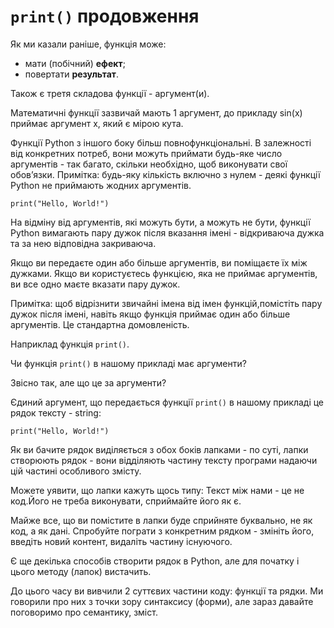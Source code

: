 # `print()` продовження
Як ми казали раніше, функція може:

- мати (побічний) **ефект**;
- повертати **результат**.

Також є третя складова функції - аргумент(и).

Математичні функції зазвичай мають 1 аргумент, до прикладу sin(x) приймає аргумент x, який є мірою кута.

Функції Python з іншого боку більш повнофункціональні. В залежності від конкретних потреб, вони можуть приймати будь-яке число аргументів - так багато, скільки необхідно, щоб виконувати свої обовʼязки. Примітка: будь-яку кількість включно з нулем - деякі функції Python не приймають жодних аргументів.

`print("Hello, World!")`


На відміну від аргументів, які можуть бути, а можуть не бути, функції Python вимагають пару дужок після вказання імені - відкриваюча дужка та за нею відповідна закриваюча.


Якщо ви передаєте один або більше аргументів, ви поміщаєте їх між дужками. Якщо ви користуєтесь функцією, яка не приймає аргументів, ви все одно маєте вказати пару дужок.

Примітка: щоб відрізнити звичайні імена від імен функцій,помістіть пару дужок після імені, навіть якщо функція приймає один або більше аргументів. Це стандартна домовленість.

Наприклад функція `print()`.

Чи функція `print()` в нашому прикладі має аргументи?

Звісно так, але що це за аргументи?

Єдиний аргумент, що передається функції `print()` в нашому прикладі це рядок тексту - string:

`print("Hello, World!")`

Як ви бачите рядок виділяється з обох боків лапками - по суті, лапки створюють рядок - вони відділяють частину тексту програми надаючи цій частині особливого змісту.

Можете уявити, що лапки кажуть щось типу: Текст між нами - це не код.Його не треба виконувати, сприймайте його як є.

Майже все, що ви помістите в лапки буде сприйняте буквально, не як код, а як дані. Спробуйте пограти з конкретним рядком - змініть його, введіть новий контент, видаліть частину існуючого.


Є ще декілька способів створити рядок в Python, але для початку і цього методу (лапок) вистачить.


До цього часу ви вивчили 2 суттєвих частини коду: функції та рядки. Ми говорили про них з точки зору синтаксису (форми), але зараз давайте поговоримо про семантику, зміст.
